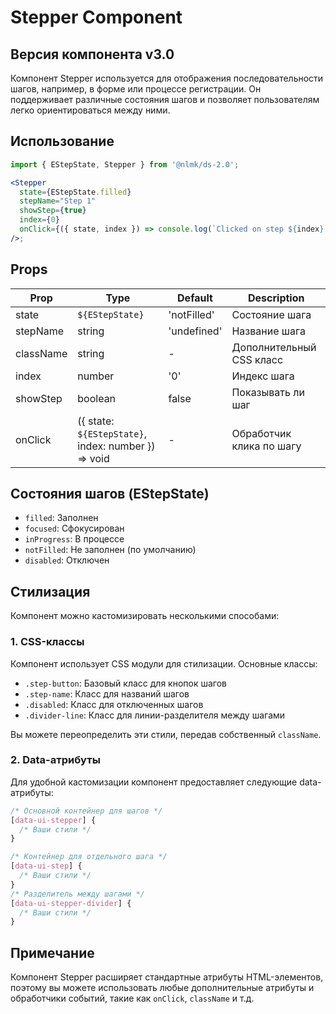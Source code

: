 # Stepper Component

## Версия компонента v3.0

Компонент Stepper используется для отображения последовательности шагов, например, в форме или процессе регистрации. Он поддерживает различные состояния шагов и позволяет пользователям легко ориентироваться между ними.

## Использование

```jsx
import { EStepState, Stepper } from '@nlmk/ds-2.0';

<Stepper
  state={EStepState.filled}
  stepName="Step 1"
  showStep={true}
  index={0}
  onClick={({ state, index }) => console.log(`Clicked on step ${index} with state ${state}`)}
/>;
```

## Props

| Prop      | Type                                                | Default     | Description              |
| --------- | --------------------------------------------------- | ----------- | ------------------------ |
| state     | `${EStepState}`                                     | 'notFilled' | Состояние шага           |
| stepName  | string                                              | 'undefined' | Название шага            |
| className | string                                              | -           | Дополнительный CSS класс |
| index     | number                                              | '0'         | Индекс шага              |
| showStep  | boolean                                             | false       | Показывать ли шаг        |
| onClick   | ({ state: `${EStepState}`, index: number }) => void | -           | Обработчик клика по шагу |

## Состояния шагов (EStepState)

- `filled`: Заполнен
- `focused`: Сфокусирован
- `inProgress`: В процессе
- `notFilled`: Не заполнен (по умолчанию)
- `disabled`: Отключен

## Стилизация

Компонент можно кастомизировать несколькими способами:

### 1. CSS-классы

Компонент использует CSS модули для стилизации. Основные классы:

- `.step-button`: Базовый класс для кнопок шагов
- `.step-name`: Класс для названий шагов
- `.disabled`: Класс для отключенных шагов
- `.divider-line`: Класс для линии-разделителя между шагами

Вы можете переопределить эти стили, передав собственный `className`.

### 2. Data-атрибуты

Для удобной кастомизации компонент предоставляет следующие data-атрибуты:

```css
/* Основной контейнер для шагов */
[data-ui-stepper] {
  /* Ваши стили */
}

/* Контейнер для отдельного шага */
[data-ui-step] {
  /* Ваши стили */
}
/* Разделитель между шагами */
[data-ui-stepper-divider] {
  /* Ваши стили */
}
```

## Примечание

Компонент Stepper расширяет стандартные атрибуты HTML-элементов, поэтому вы можете использовать любые дополнительные атрибуты и обработчики событий, такие как `onClick`, `className` и т.д.
